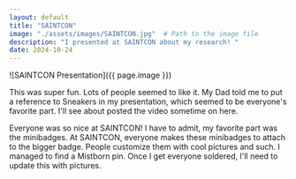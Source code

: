 ```yaml
---
layout: default
title: "SAINTCON"
image: "./assets/images/SAINTCON.jpg"  # Path to the image file
description: "I presented at SAINTCON about my research! "
date: 2024-10-24
---
```

![SAINTCON Presentation]({{ page.image }})

This was super fun. Lots of people seemed to like it. My Dad told me to put a reference to Sneakers in my presentation, which seemed to be everyone's favorite part. I'll see about posted the video sometime on here.

Everyone was so nice at SAINTCON! I have to admit, my favorite part was the minibadges. At SAINTCON, everyone makes these minibadges to attach to the bigger badge. People customize them with cool pictures and such. I managed to find a Mistborn pin. Once I get everyone soldered, I'll need to update this with pictures.